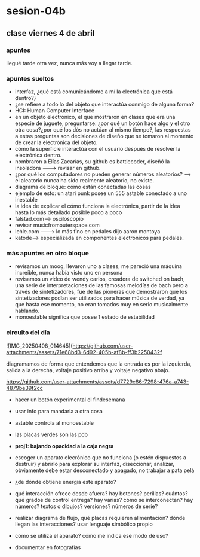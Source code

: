 # sesion-04b
## clase viernes 4 de abril
### apuntes
llegué tarde otra vez, nunca más voy a llegar tarde.


### apuntes sueltos

- interfaz, ¿qué está comunicándome a mí la electrónica que está dentro?}
- ¿se refiere a todo lo del objeto que interactúa conmigo de alguna forma?
- HCI: Human Computer Interface
- en un objeto electrónico, el que mostraron en clases que era una especie de juguete, preguntarse: ¿por qué un botón hace algo y el otro otra cosa?¿por qué los dós no actúan al mismo tiempo?, las respuestas a estas preguntas son decisiones de diseño que se tomaron al momento de crear la electrónica del objeto.
- cómo la superficie interactúa con el usuario después de resolver la electrónica dentro.
- nombraron a Elías Zacarías, su github es battlecoder, diseñó la insoladora ---> revisar en github.
- ¿por qué los computadores no pueden generar números aleatorios? --> el aleatorio nunca ha sido realmente aleatorio, no existe.
- diagrama de bloque: cómo están conectadas las cosas
- ejemplo de esto: un atari punk posee un 555 astable conectado a uno inestable
- la idea de explicar el cómo funciona la electrónica, partir de la idea hasta lo más detallado posible poco a poco
- falstad.com--> osciloscopio
- revisar musicfromouterspace.com
- lehle.com ---> lo más fino en pedales dijo aaron montoya
- katode--> especializada en componentes electrónicos para pedales.

### más apuntes en otro bloque

- revisamos un moog, llevaron uno a clases, me pareció una máquina increíble, nunca había visto uno en persona
- revisamos un video de wendy carlos, creadora de switched on bach, una serie de interpretaciones de las famosas melodías de bach pero a través de sintetizadores, fue de las pioneras que demostraron que los sintetizadores podían ser utilizados para hacer música de verdad, ya que hasta ese momento, no eran tomados muy en serio musicalmente hablando.
- monoestable significa que posee 1 estado de estabilidad

### circuito del día

![IMG_20250408_014645](https://github.com/user-attachments/assets/71e68bd3-6d92-405b-af8b-ff3b2250432f

diagramamos de forma que entendemos que la entrada es por la izquierda, salida a la derecha, voltaje positivo arriba y voltaje negativo abajo.




https://github.com/user-attachments/assets/d7729c86-7298-476a-a743-4879be39f2cc

- hacer un botón experimental el findesemana
- usar info para mandarla a otra cosa
- astable controla al monoestable
- las placas verdes son las pcb

- **proj1: bajando opacidad a la caja negra**
- escoger un aparato elecrónico que no funciona (o estén dispuestos a destruir) y abrirlo para explorar su interfaz, diseccionar, analizar, obviamente debe estar desconectado y apagado, no trabajar a pata pelá
- ¿de dónde obtiene energía este aparato?
- qué interacción ofrece desde afuera? hay botones? perillas? cuántos? qué grados de control entrega? hay varias? cómo se interconectan? hay números? textos o dibujos? versiones? números de serie?
- realizar diagrama de flujo, qué placas requieren alimentación? dónde llegan las interacciones? usar lenguaje simbólico propio
- cómo se utiliza el aparato? cómo me indica ese modo de uso?
- documentar en fotografías



